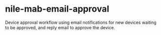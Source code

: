 # nile-mab-email-approval
Device approval workflow using email notifications for new devices waiting to be approved, and reply email to approve the device.
